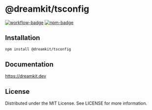 # @dreamkit/tsconfig

> 

[![workflow-badge]](https://github.com/swordev/dreamkit/actions/workflows/ci.yaml) [![npm-badge]](https://www.npmjs.com/package/@dreamkit/tsconfig)

[workflow-badge]: https://img.shields.io/github/actions/workflow/status/swordev/dreamkit/ci.yaml?branch=main
[npm-badge]: https://img.shields.io/npm/v/@dreamkit/tsconfig?label=@dreamkit/tsconfig

## Installation

```sh
npm install @dreamkit/tsconfig
```

## Documentation

https://dreamkit.dev

## License

Distributed under the MIT License. See LICENSE for more information.
